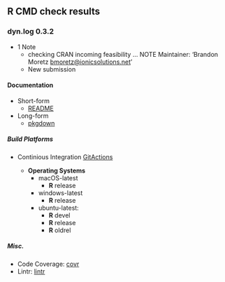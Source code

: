 ## R CMD check results
### dyn.log **0.3.2**

* 1 Note
  + checking CRAN incoming feasibility ... NOTE
    Maintainer: ‘Brandon Moretz <bmoretz@ionicsolutions.net>’
  + New submission

#### Documentation

* Short-form
   + [README](https://github.com/bmoretz/dyn.log/blob/master/README.md)
* Long-form
   + [pkgdown](https://bmoretz.github.io/dyn.log/)

##### Build Platforms

* Continious Integration [GitActions](https://github.com/bmoretz/dyn.log/actions/workflows/R-CMD-check.yaml)

  * **Operating Systems**
    + macOS-latest
      + **R** release
    + windows-latest
      + **R** release
    + ubuntu-latest:
      + **R** devel
      + **R** release
      + **R** oldrel

##### Misc.

* Code Coverage: [covr](https://app.codecov.io/gh/bmoretz/dyn.log?branch=master)
* Lintr: [lintr](https://github.com/bmoretz/dyn.log/actions/workflows/lint.yaml)
